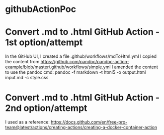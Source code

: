 # githubActionPoc


# Convert .md to .html GitHub Action - 1st option/attempt
In the GitHub UI, I created a file .github/workflows/mdToHtml.yml
I copied the content from https://github.com/pandoc/pandoc-action-example/blob/master/.github/workflows/simple.yml
I amended the content to use the pandoc cmd: pandoc -f markdown -t html5 -o output.html input.md -c style.css


# Convert .md to .html GitHub Action - 2nd option/attempt
I used as a reference: https://docs.github.com/en/free-pro-team@latest/actions/creating-actions/creating-a-docker-container-action
